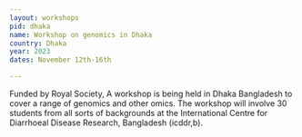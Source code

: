 ```yaml
---
layout: workshops
pid: dhaka
name: Workshop on genomics in Dhaka
country: Dhaka
year: 2023
dates: November 12th-16th

---
```


Funded by Royal Society, A workshop is being held in Dhaka Bangladesh to cover a range of genomics and other omics. The workshop will involve 30 students from all sorts of backgrounds at the International Centre for Diarrhoeal Disease Research, Bangladesh (icddr,b). 